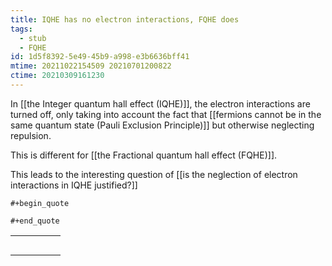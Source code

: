 ```yaml
---
title: IQHE has no electron interactions, FQHE does
tags:
  - stub
  - FQHE
id: 1d5f8392-5e49-45b9-a998-e3b6636bff41
mtime: 20211022154509 20210701200822
ctime: 20210309161230
---
```


In [[the Integer quantum hall effect (IQHE)]], the electron interactions are turned off, only taking into account the fact that [[fermions cannot be in the same quantum state (Pauli Exclusion Principle)]] but otherwise neglecting repulsion.

This is different for [[the Fractional quantum hall effect (FQHE)]].

This leads to the interesting question of [[is the neglection of electron interactions in IQHE justified?]]

    #+begin_quote

    #+end_quote

|   |   |   |   |   |
| - | - | - | - | - |
|   |   |   |   |   |
|   |   |   |   |   |
|   |   |   |   |   |
|   |   |   |   |   |
|   |   |   |   |   |

